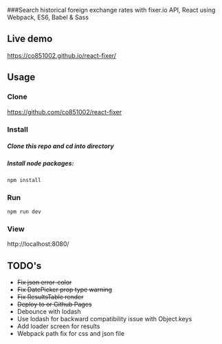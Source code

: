 
###Search historical foreign exchange rates with fixer.io API, React using Webpack, ES6, Babel & Sass

## Live demo

https://co851002.github.io/react-fixer/

## Usage

### Clone

https://github.com/co851002/react-fixer

### Install

##### Clone this repo and cd into directory

##### Install node packages:

```
npm install
```

### Run

```
npm run dev
```

### View

http://localhost:8080/

## TODO's

* ~~Fix json error-color~~
* ~~Fix DatePicker prop type warning~~
* ~~Fix ResultsTable render~~
* ~~Deploy to or Github Pages~~
* Debounce with lodash
* Use lodash for backward compatibility issue with Object.keys  
* Add loader screen for results
* Webpack path fix for css and json file
